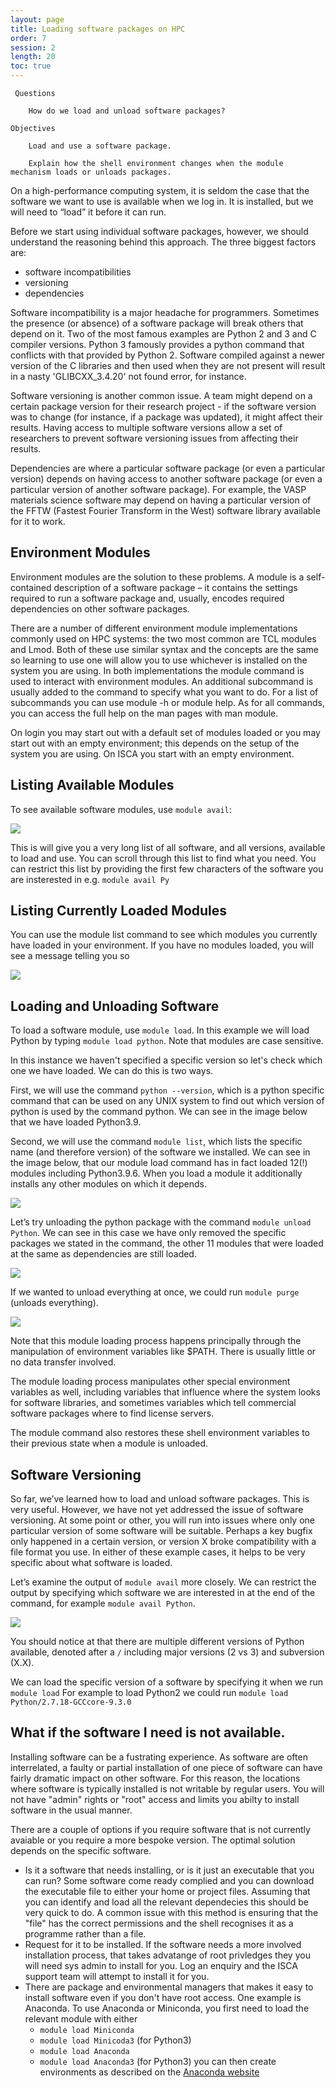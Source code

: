 ```yaml
---
layout: page
title: Loading software packages on HPC
order: 7
session: 2
length: 20
toc: true
---
```


     Questions

        How do we load and unload software packages?

    Objectives

        Load and use a software package.

        Explain how the shell environment changes when the module mechanism loads or unloads packages.

On a high-performance computing system, it is seldom the case that the software we want to use is available when we log in. It is installed, but we will need to “load” it before it can run.

Before we start using individual software packages, however, we should understand the reasoning behind this approach. The three biggest factors are:

+ software incompatibilities
+ versioning
+ dependencies

Software incompatibility is a major headache for programmers. Sometimes the presence (or absence) of a software package will break others that depend on it. Two of the most famous examples are Python 2 and 3 and C compiler versions. Python 3 famously provides a python command that conflicts with that provided by Python 2. Software compiled against a newer version of the C libraries and then used when they are not present will result in a nasty 'GLIBCXX_3.4.20' not found error, for instance.

Software versioning is another common issue. A team might depend on a certain package version for their research project - if the software version was to change (for instance, if a package was updated), it might affect their results. Having access to multiple software versions allow a set of researchers to prevent software versioning issues from affecting their results.

Dependencies are where a particular software package (or even a particular version) depends on having access to another software package (or even a particular version of another software package). For example, the VASP materials science software may depend on having a particular version of the FFTW (Fastest Fourier Transform in the West) software library available for it to work.

## Environment Modules

Environment modules are the solution to these problems. A module is a self-contained description of a software package – it contains the settings required to run a software package and, usually, encodes required dependencies on other software packages.

There are a number of different environment module implementations commonly used on HPC systems: the two most common are TCL modules and Lmod. Both of these use similar syntax and the concepts are the same so learning to use one will allow you to use whichever is installed on the system you are using. In both implementations the module command is used to interact with environment modules. An additional subcommand is usually added to the command to specify what you want to do. For a list of subcommands you can use module -h or module help. As for all commands, you can access the full help on the man pages with man module.

On login you may start out with a default set of modules loaded or you may start out with an empty environment; this depends on the setup of the system you are using. On ISCA you start with an empty environment.

## Listing Available Modules

To see available software modules, use `module avail`:

![](../fig/module-avail.png)

This is will give you a very long list of all software, and all versions, available to load and use. You can scroll through this list to find what you need. You can restrict this list by providing the first few characters of the software you are insterested in e.g. `module avail Py`

## Listing Currently Loaded Modules

You can use the module list command to see which modules you currently have loaded in your environment. If you have no modules loaded, you will see a message telling you so

![](../fig/module-list.png)

## Loading and Unloading Software

To load a software module, use `module load`. In this example we will load Python by typing `module load python`. Note that modules are case sensitive. 

In this instance we haven't specified a specific version so let's check which one we have loaded. We can do this is two ways.

First, we will use the command `python --version`, which is a python specific command that can be used on any UNIX system to find out which version of python is used by the command python. We can see in the image below that we have loaded Python3.9.

Second, we will use the command `module list`, which lists the specific name (and therefore version) of the software we installed. We can see in the image below, that our module load command has in fact loaded 12(!) modules including Python3.9.6. When you load a module it additionally installs any other modules on which it depends.

![](../fig/module-python.png)

Let’s try unloading the python package with the command `module unload Python`. We can see in this case we have only removed the specific packages we stated in the command, the other 11 modules that were loaded at the same as dependencies are still loaded.

![](../fig/module-unload.png)

If we wanted to unload everything at once, we could run `module purge` (unloads everything).

![](../fig/module-purge.png)

Note that this module loading process happens principally through the manipulation of environment variables like $PATH. There is usually little or no data transfer involved.

The module loading process manipulates other special environment variables as well, including variables that influence where the system looks for software libraries, and sometimes variables which tell commercial software packages where to find license servers.

The module command also restores these shell environment variables to their previous state when a module is unloaded.

## Software Versioning

So far, we’ve learned how to load and unload software packages. This is very useful. However, we have not yet addressed the issue of software versioning. At some point or other, you will run into issues where only one particular version of some software will be suitable. Perhaps a key bugfix only happened in a certain version, or version X broke compatibility with a file format you use. In either of these example cases, it helps to be very specific about what software is loaded.

Let’s examine the output of `module avail` more closely. We can restrict the output by specifying which software we are interested in at the end of the command, for example `module avail Python`.

![](../fig/module-avail-python.png)

You should notice at that there are multiple different versions of Python available, denoted after a `/` including major versions (2 vs 3) and subversion (X.X).

We can load the specific version of a software by specifying it when we run `module load`  For example to load Python2 we could run `module load Python/2.7.18-GCCcore-9.3.0`

## What if the software I need is not available. 

Installing software can be a fustrating experience. As software are often interrelated, a faulty or partial installation of one piece of software can have fairly dramatic impact on other software. For this reason, the locations where software is typically installed is not writable by regular users. You will not have "admin" rights or "root" access and limits you abilty to install software in the usual manner. 

There are a couple of options if you require software that is not currently avaiable or you require a more bespoke version. The optimal solution depends on the specific software.

+ Is it a software that needs installing, or is it just an executable that you can run? Some software come ready complied and you can download the executable file to either your home or project files. Assuming that you can identify and load all the relevant dependecies this should be very quick to do. A common issue with this method is ensuring that the "file" has the correct permissions and the shell recognises it as a programme rather than a file. 
+ Request for it to be installed. If the software needs a more involved installation process, that takes advatange of root privledges they you will need sys admin to install for you. Log an enquiry and the ISCA support team will attempt to install it for you.
+ There are package and environmental managers that makes it easy to install software even if you don't have root access. One example is Anaconda. To use Anaconda or Miniconda, you first need to load the relevant module with either 
  + `module load Miniconda` 
  + `module load Minicoda3` (for Python3)
  + `module load Anaconda`
  + `module load Anaconda3` (for Python3)
  you can then create environments as described on the [Anaconda website](https://docs.anaconda.com/navigator/tutorials/index.html)